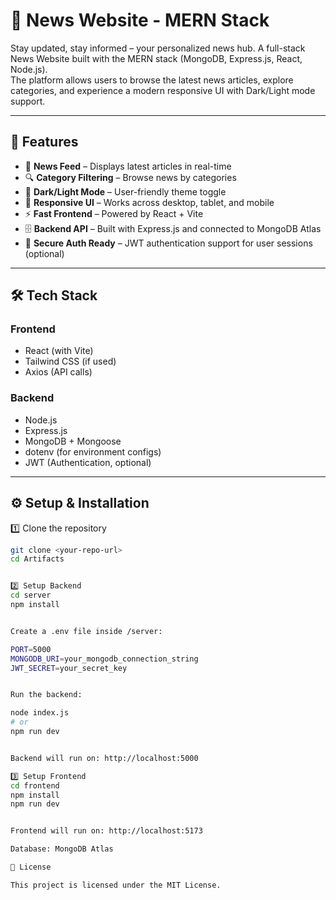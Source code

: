 # 📰 News Website - MERN Stack
Stay updated, stay informed – your personalized news hub.
A full-stack News Website built with the MERN stack (MongoDB, Express.js, React, Node.js).  
The platform allows users to browse the latest news articles, explore categories, and experience a modern responsive UI with Dark/Light mode support.

---

## 🚀 Features

- 📰 **News Feed** – Displays latest articles in real-time  
- 🔍 **Category Filtering** – Browse news by categories  
- 🌙 **Dark/Light Mode** – User-friendly theme toggle  
- 📱 **Responsive UI** – Works across desktop, tablet, and mobile  
- ⚡ **Fast Frontend** – Powered by React + Vite  
- 🗄️ **Backend API** – Built with Express.js and connected to MongoDB Atlas  
- 🔐 **Secure Auth Ready** – JWT authentication support for user sessions (optional)  

---

## 🛠️ Tech Stack

### Frontend
- React (with Vite)  
- Tailwind CSS (if used)  
- Axios (API calls)  

### Backend
- Node.js  
- Express.js  
- MongoDB + Mongoose  
- dotenv (for environment configs)  
- JWT (Authentication, optional)  

---

## ⚙️ Setup & Installation

1️⃣ Clone the repository
```bash
git clone <your-repo-url>
cd Artifacts


2️⃣ Setup Backend
cd server
npm install


Create a .env file inside /server:

PORT=5000
MONGODB_URI=your_mongodb_connection_string
JWT_SECRET=your_secret_key


Run the backend:

node index.js
# or
npm run dev


Backend will run on: http://localhost:5000

3️⃣ Setup Frontend
cd frontend
npm install
npm run dev


Frontend will run on: http://localhost:5173

Database: MongoDB Atlas

📝 License

This project is licensed under the MIT License.
